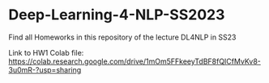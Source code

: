 # Deep-Learning-4-NLP-SS2023
Find all Homeworks in this repository of the lecture DL4NLP in SS23

Link to HW1 Colab file:
https://colab.research.google.com/drive/1mOm5FFkeeyTdBF8fQICfMvKv8-3u0mR-?usp=sharing
